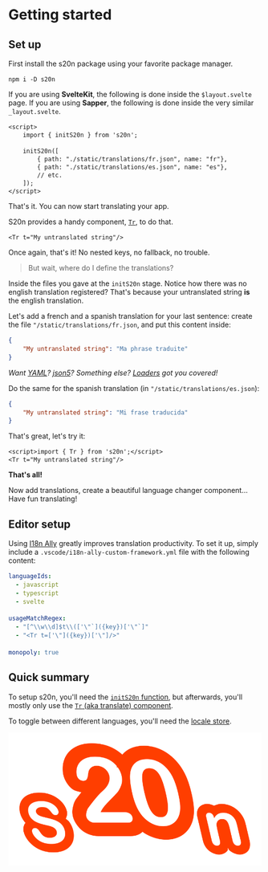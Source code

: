 <script>import { Tr } from 's20n';</script>

# Getting started

## Set up

First install the s20n package using your favorite package manager.

```shell
npm i -D s20n
```

If you are using **SvelteKit**, the following is done inside the `$layout.svelte` page.
If you are using **Sapper**, the following is done inside the very similar `_layout.svelte`.

```svelte
<script>
    import { initS20n } from 's20n';

    initS20n([
        { path: "./static/translations/fr.json", name: "fr"},
        { path: "./static/translations/es.json", name: "es"},
        // etc.
    ]);
</script>
```

That's it. You can now start translating your app.

S20n provides a handy component, [`Tr`](components/Tr), to do that.
<!-- Since it is used on (almost) every string, it is exported as a [custom element](https://developer.mozilla.org/en-US/docs/Web/Web_Components/Using_custom_elements), and because of that can be used without being imported as a svelte component. -->

```svelte
<Tr t="My untranslated string"/>
```

Once again, that's it! No nested keys, no fallback, no trouble.

> But wait, where do I define the translations?

Inside the files you gave at the `initS20n` stage.
Notice how there was no english translation registered?
That's because your untranslated string **is** the english translation.

Let's add a french and a spanish translation for your last sentence:
create the file `"/static/translations/fr.json`, and put this content inside:

```json
{
    "My untranslated string": "Ma phrase traduite"
}
```

*Want [YAML](api/loaders#yaml)? [json5](api/loaders#example-json5)? Something else? [Loaders](api/loaders) got you covered!*

Do the same for the spanish translation (in `"/static/translations/es.json`):

```json
{
    "My untranslated string": "Mi frase traducida"
}
```

That's great, let's try it:

```svelte
<script>import { Tr } from 's20n';</script>
<Tr t="My untranslated string"/>
```

> <Tr t="My untranslated string"/>

**That's all!**

Now add translations, create a beautiful language changer component... Have fun translating!

## Editor setup

Using [I18n Ally](https://marketplace.visualstudio.com/items?itemName=Lokalise.i18n-ally)
greatly improves translation productivity.
To set it up, simply include a `.vscode/i18n-ally-custom-framework.yml`
file with the following content:

```yaml
languageIds:
  - javascript
  - typescript
  - svelte

usageMatchRegex:
  - "[^\\w\\d]$t\\(['\"`]({key})['\"`]"
  - "<Tr t=['\"]({key})['\"]/>"

monopoly: true
```

## Quick summary

To setup s20n, you'll need the [`initS20n` function](api/initS20n), but afterwards,
you'll mostly only use the [`Tr` (aka translate) component](components/Tr).

To toggle between different languages, you'll need the [locale store](stores/locale).

![S20n Icon](./static/s20n.svg "S20n Icon")
